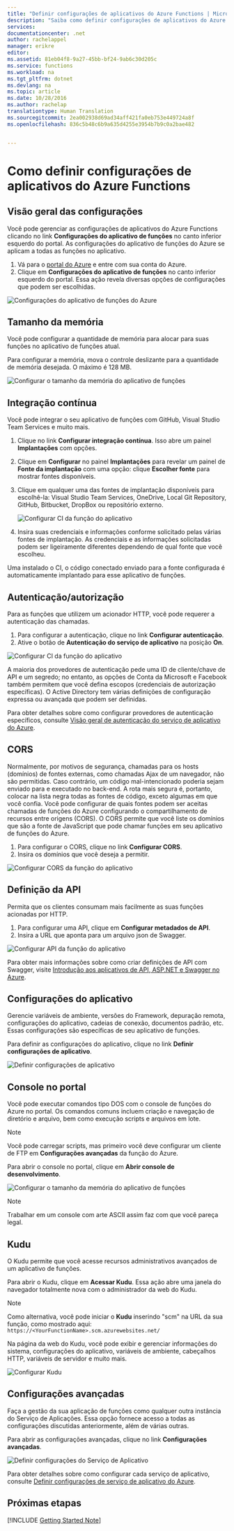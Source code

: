 ```yaml
---
title: "Definir configurações de aplicativos do Azure Functions | Microsoft Docs"
description: "Saiba como definir configurações de aplicativos do Azure Functions."
services: 
documentationcenter: .net
author: rachelappel
manager: erikre
editor: 
ms.assetid: 81eb04f8-9a27-45bb-bf24-9ab6c30d205c
ms.service: functions
ms.workload: na
ms.tgt_pltfrm: dotnet
ms.devlang: na
ms.topic: article
ms.date: 10/28/2016
ms.author: rachelap
translationtype: Human Translation
ms.sourcegitcommit: 2ea002938d69ad34aff421fa0eb753e449724a8f
ms.openlocfilehash: 836c5b48c6b9a635d4255e3954b7b9c0a2bae482


---
```

# <a name="how-to-configure-azure-function-app-settings"></a>Como definir configurações de aplicativos do Azure Functions
## <a name="settings-overview"></a>Visão geral das configurações
Você pode gerenciar as configurações de aplicativos do Azure Functions clicando no link **Configurações do aplicativo de funções** no canto inferior esquerdo do portal. As configurações do aplicativo de funções do Azure se aplicam a todas as funções no aplicativo.

1. Vá para o [portal do Azure](http://portal.azure.com) e entre com sua conta do Azure.
2. Clique em **Configurações do aplicativo de funções** no canto inferior esquerdo do portal. Essa ação revela diversas opções de configurações que podem ser escolhidas. 

![Configurações do aplicativo de funções do Azure](./media/functions-how-to-use-azure-function-app-settings/azure-function-app-main.png)

## <a name="memory-size"></a>Tamanho da memória
Você pode configurar a quantidade de memória para alocar para suas funções no aplicativo de funções atual. 

Para configurar a memória, mova o controle deslizante para a quantidade de memória desejada. O máximo é 128 MB.

![Configurar o tamanho da memória do aplicativo de funções](./media/functions-how-to-use-azure-function-app-settings/configure-function-app-memory-size.png)

## <a name="continuous-integration"></a>Integração contínua
Você pode integrar o seu aplicativo de funções com GitHub, Visual Studio Team Services e muito mais.

1. Clique no link **Configurar integração contínua**. Isso abre um painel **Implantações** com opções.
2. Clique em **Configurar** no painel **Implantações** para revelar um painel de **Fonte da implantação** com uma opção: clique **Escolher fonte** para mostrar fontes disponíveis. 
3. Clique em qualquer uma das fontes de implantação disponíveis para escolhê-la: Visual Studio Team Services, OneDrive, Local Git Repository, GitHub, Bitbucket, DropBox ou repositório externo. 
   
    ![Configurar CI da função do aplicativo](./media/functions-how-to-use-azure-function-app-settings/configure-function-ci.png)
4. Insira suas credenciais e informações conforme solicitado pelas várias fontes de implantação. As credenciais e as informações solicitadas podem ser ligeiramente diferentes dependendo de qual fonte que você escolheu. 

Uma instalado o CI, o código conectado enviado para a fonte configurada é automaticamente implantado para esse aplicativo de funções.

## <a name="authenticationauthorization"></a>Autenticação/autorização
Para as funções que utilizem um acionador HTTP, você pode requerer a autenticação das chamadas.

1. Para configurar a autenticação, clique no link **Configurar autenticação**.
2. Ative o botão de **Autenticação do serviço de aplicativo** na posição **On**.

![Configurar CI da função do aplicativo](./media/functions-how-to-use-azure-function-app-settings/configure-function-app-authentication.png)

A maioria dos provedores de autenticação pede uma ID de cliente/chave de API e um segredo; no entanto, as opções de Conta da Microsoft e Facebook também permitem que você defina escopos (credenciais de autorização específicas). O Active Directory tem várias definições de configuração expressa ou avançada que podem ser definidas.

Para obter detalhes sobre como configurar provedores de autenticação específicos, consulte [Visão geral de autenticação do serviço de aplicativo do Azure](../app-service/app-service-authentication-overview.md).

## <a name="cors"></a>CORS
Normalmente, por motivos de segurança, chamadas para os hosts (domínios) de fontes externas, como chamadas Ajax de um navegador, não são permitidas. Caso contrário, um código mal-intencionado poderia sejam enviado para e executado no back-end. A rota mais segura é, portanto, colocar na lista negra todas as fontes de código, exceto algumas em que você confia. Você pode configurar de quais fontes podem ser aceitas chamadas de funções do Azure configurando o compartilhamento de recursos entre origens (CORS). O CORS permite que você liste os domínios que são a fonte de JavaScript que pode chamar funções em seu aplicativo de funções do Azure. 

1. Para configurar o CORS, clique no link **Configurar CORS**. 
2. Insira os domínios que você deseja a permitir.

![Configurar CORS da função do aplicativo](./media/functions-how-to-use-azure-function-app-settings/configure-function-app-cors.png)

## <a name="api-definition"></a>Definição da API
Permita que os clientes consumam mais facilmente as suas funções acionadas por HTTP.

1. Para configurar uma API, clique em **Configurar metadados de API**. 
2. Insira a URL que aponta para um arquivo json de Swagger.

![Configurar API da função do aplicativo](./media/functions-how-to-use-azure-function-app-settings/configure-function-app-apidef.png)

Para obter mais informações sobre como criar definições de API com Swagger, visite [Introdução aos aplicativos de API, ASP.NET e Swagger no Azure](../app-service-api/app-service-api-dotnet-get-started.md).

## <a name="application-settings"></a>Configurações do aplicativo
Gerencie variáveis de ambiente, versões do Framework, depuração remota, configurações do aplicativo, cadeias de conexão, documentos padrão, etc. Essas configurações são específicas de seu aplicativo de funções. 

Para definir as configurações do aplicativo, clique no link **Definir configurações de aplicativo**. 

![Definir configurações de aplicativo](./media/functions-how-to-use-azure-function-app-settings/configure-function-app-settings.png)

## <a name="in-portal-console"></a>Console no portal
Você pode executar comandos tipo DOS com o console de funções do Azure no portal. Os comandos comuns incluem criação e navegação de diretório e arquivo, bem como execução scripts e arquivos em lote. 

> [!NOTE]
> Você pode carregar scripts, mas primeiro você deve configurar um cliente de FTP em **Configurações avançadas** da função do Azure.
> 
> 

Para abrir o console no portal, clique em **Abrir console de desenvolvimento**.

![Configurar o tamanho da memória do aplicativo de funções](./media/functions-how-to-use-azure-function-app-settings/configure-function-console.png)

> [!NOTE]
> Trabalhar em um console com arte ASCII assim faz com que você pareça legal.
> 
> 

## <a name="kudu"></a>Kudu
O Kudu permite que você acesse recursos administrativos avançados de um aplicativo de funções.

Para abrir o Kudu, clique em **Acessar Kudu**. Essa ação abre uma janela do navegador totalmente nova com o administrador da web do Kudu.

> [!NOTE]
> Como alternativa, você pode iniciar o **Kudu** inserindo "scm" na URL da sua função, como mostrado aqui: ```https://<YourFunctionName>.scm.azurewebsites.net/```
> 
> 

Na página da web do Kudu, você pode exibir e gerenciar informações do sistema, configurações do aplicativo, variáveis de ambiente, cabeçalhos HTTP, variáveis de servidor e muito mais.

![Configurar Kudu](./media/functions-how-to-use-azure-function-app-settings/configure-function-app-kudu.png)

## <a name="advanced-settings"></a>Configurações avançadas
Faça a gestão da sua aplicação de funções como qualquer outra instância do Serviço de Aplicações. Essa opção fornece acesso a todas as configurações discutidas anteriormente, além de várias outras.  

Para abrir as configurações avançadas, clique no link **Configurações avançadas**. 

![Definir configurações do Serviço de Aplicativo](./media/functions-how-to-use-azure-function-app-settings/configure-function-app-appservice-settings.png)

Para obter detalhes sobre como configurar cada serviço de aplicativo, consulte [Definir configurações de serviço de aplicativo do Azure](../app-service-web/web-sites-configure.md).

## <a name="next-steps"></a>Próximas etapas
[!INCLUDE [Getting Started Note](../../includes/functions-get-help.md)]




<!--HONumber=Nov16_HO3-->


